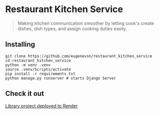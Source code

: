 
# Restaurant Kitchen Service
> Making kitchen communication smoother by letting cook's create dishes, dish types, and assign cooking duties easily.

## Installing

```shell
git clone https://github.com/eugenevsn/restaurant_kitchen_service
cd restaurant_kitchen_service
python -m venv .venv
source .venv/Scripts/activate
pip install -r requirements.txt
python manage.py runserver # starts Django Server
```

## Check it out

[Library project deployed to Render](https://restaurant-kitchen-service-uu9y.onrender.com)
